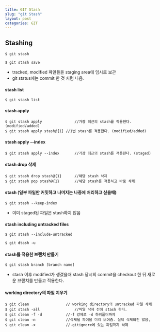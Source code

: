 ```yaml
---
title: GIT Stash
slug: "git Stash"
layout: post
categories: GIT
---
```


## Stashing

```
$ git stash

$ git stash save
```

- tracked, modified 파일들을 staging area에 임시로 보관
- git status에는 commit 한 것 처럼 나옴.

#### stash list

```
$ git stash list
```

#### stash apply

```
$ git stash apply				//가장 최근의 stash를 적용한다. (modified/added)
$ git stash apply stash@{1}	//1번 stash를 적용한다. (modified/added)
```

#### stash apply --index

```
$ git stash apply --index		//가장 최근의 stash를 적용한다. (staged)
```

#### stash drop 삭제

```
$ git stash drop stash@{1}		//해당 stash 삭제
$ git stash pop stash@{1}		//해당 stash를 적용하고 바로 삭제
```

#### stash (일부 파일만 커밋하고 나머지는 나중에 처리하고 싶을때)

```
$ git stash --keep-index
```
- 이미 staged된 파일은 stash하지 않음

#### stash including untracked files

```
$ git stash --include-untracked

$ git dtash -u
```

#### stash를 적용한 브랜치 만들기

```
$ git stash branch [branch name]
```

- stash 이후 modified가 생겼을때 stash 당시의 commit을 checkout 한 뒤 새로운 브랜치를 만들고 적용한다.

#### working directory의 파일 지우기

```
$ git clean					// working directory의 untracked 파일 삭제
$ git stash -all				//파일 삭제 전에 stash 한다.
$ git clean -f -d			//-f 강제로 -d 하위폴더까지
$ git clean -n				//삭제될 파이을 미리 보여줌. 실제 삭제되진 않음,
$ git clean -x				//.gitignore에 있는 파일까지 삭제
```
